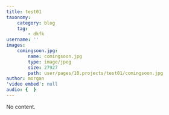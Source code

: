 ```yaml
---
title: test01
taxonomy:
    category: blog
    tag:
        - dkfk
username: ''
images:
    comingsoon.jpg:
        name: comingsoon.jpg
        type: image/jpeg
        size: 27927
        path: user/pages/10.projects/test01/comingsoon.jpg
author: morgan
'video embed': null
audio: {  }
---
```


No content.